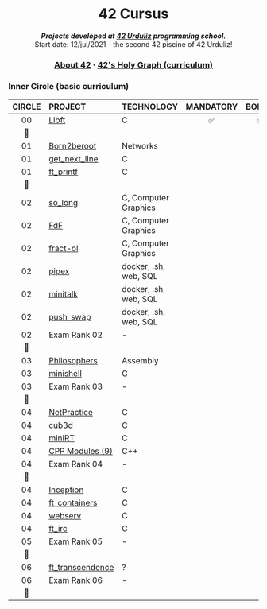 <h1 align="center">
	42 Cursus
</h1>
<p align="center">
	<b><i>Projects developed at <a href="https://www.42urduliz.com/">42 Urduliz</a> programming school.</i></b><br>
	Start date: 12/jul/2021 - the second 42 piscine of 42 Urduliz!
</p>

<h3 align="center">
	<a href="#%EF%B8%8F-about-42">About 42</a>
	<span> · </span>
	<a href="#-42s-galaxy-curriculum">42's Holy Graph (curriculum)</a>
</h3>


### Inner Circle (basic curriculum)

|CIRCLE	|PROJECT															|TECHNOLOGY				|MANDATORY					|BONUS					|
|:-:	|:--																|:--					|:-:						|:-:					|
|00		|[Libft](https://github.com/Anhema/42-Cursus/tree/main/libft)		|C						|:white_check_mark:			|:white_check_mark:		|
|:dizzy:|																	|						|							|						|
|01		|[Born2beroot]()													|Networks				|							|						|
|01		|[get_next_line]()													|C						|							|						|
|01		|[ft_printf]()														|C						|							|						|
|:dizzy:|																	|						|							|						|
|02		|[so_long]()														|C, Computer Graphics	|							|						|
|02		|[FdF]()															|C, Computer Graphics	|							|						|
|02		|[fract-ol]()														|C, Computer Graphics	|							|						|
|02		|[pipex]()															|docker, .sh, web, SQL	|							|						|
|02		|[minitalk]()														|docker, .sh, web, SQL	|							|						|
|02		|[push_swap]()														|docker, .sh, web, SQL	|							|						|
|02		|Exam Rank 02														|-						|							|						|
|:dizzy:|																	|						|							|						|
|03		|[Philosophers]()													|Assembly				|							|						|
|03		|[minishell]()														|C						|							|						|
|03		|Exam Rank 03														|-						|							|						|
|:dizzy:|																	|						|							|						|
|04		|[NetPractice]()													|C						|							|						|
|04		|[cub3d]()															|C						|							|						|
|04		|[miniRT]()															|C						|							|						|
|04		|[CPP Modules (9)]()												|C++					|							|						|
|04		|Exam Rank 04														|-						|							|						|
|:dizzy:|																	|						|							|						|
|04		|[Inception]()														|C						|							|						|
|04		|[ft_containers]()													|C						|							|						|
|04		|[webserv]()														|C						|							|						|
|04		|[ft_irc]()															|C						|							|						|
|05		|Exam Rank 05														|-						|							|						|
|:dizzy:|																	|						|							|						|
|06		|[ft_transcendence]()												|?						|							|						|
|06		|Exam Rank 06														|-						|							|						|
|:dizzy:|																	|						|							|						|
